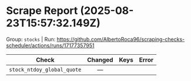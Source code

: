 # Scrape Report (2025-08-23T15:57:32.149Z)

Group: `stocks`  |  Run: https://github.com/AlbertoRoca96/scraping-checks-scheduler/actions/runs/17177357951

| Check | Changed | Keys | Error |
|---|:---:|:--|:--|
| `stock_ntdoy_global_quote` | — |  |  |
